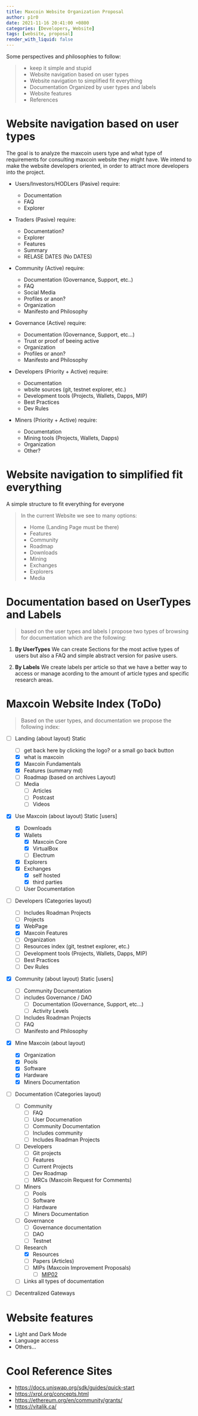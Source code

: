 ```yaml
---
title: Maxcoin Website Organization Proposal
author: p1r0
date: 2021-11-16 20:41:00 +0800
categories: [Developers, Website]
tags: [website, proposal]
render_with_liquid: false
---
```

Some perspectives and philosophies to follow: 

> * keep it simple and stupid
> * Website navigation based on user types
> * Website navigation to simplified fit everything
> * Documentation Organized by user types and labels
> * Website features
> * References

# Website navigation based on user types

The goal is to analyze the maxcoin users type and what type of requirements for consulting maxcoin website they might have. We intend to make the website developers oriented, in order to attract more developers into the project.

* Users/Investors/HODLers (Pasive)
    require: 
    * Documentation
    * FAQ
    * Explorer

* Traders (Pasive)
    require: 
    * Documentation?
    * Explorer
    * Features
    * Summary
    * RELASE DATES (No DATES)

* Community (Active)
    require: 
    * Documentation (Governance, Support, etc..)
    * FAQ
    * Social Media
    * Profiles or anon?
    * Organization
    * Manifesto and Philosophy

* Governance (Active)
  require: 
    * Documentation (Governance, Support, etc...)
    * Trust or proof of beeing active
    * Organization
    * Profiles or anon?
    * Manifesto and Philosophy

* Developers (Priority + Active)
    require: 
    * Documentation
    * wbsite sources (git, testnet explorer, etc.)
    * Development tools (Projects, Wallets, Dapps, MIP)
    * Best Practices
    * Dev Rules
* Miners (Priority + Active)
    require: 
    * Documentation
    * Mining tools (Projects, Wallets, Dapps)
    * Organization
    * Other?

# Website navigation to simplified fit everything 

A simple structure to fit everything for everyone 

> In the current Website we see to many options:
> * Home (Landing Page must be there)
> * Features
> * Community
> * Roadmap
> * Downloads
> * Mining 
> * Exchanges 
> * Explorers
> * Media

# Documentation based on UserTypes and Labels

> based on the user types and labels I propose two types of browsing for documentation which are the following:

1. **By UserTypes**
   We can create Sections for the most active types of users but also a FAQ and simple abstract version for pasive users.

2. **By Labels**
   We create labels per article so that we have a better way to access or manage acording to the amount of article types and specific research areas.

# Maxcoin Website Index (ToDo)
> Based on the user types, and documentation we propose the following index:

- [ ] Landing (about layout) Static
    - [ ] get back  here by clicking the logo? or a small go back button
    - [x] what is maxcoin
    - [x] Maxcoin Fundamentals
    - [x] Features (summary md)
    - [ ] Roadmap (based on archives Layout)
    - [ ] Media
        - [ ] Articles
        - [ ] Postcast
        - [ ] Videos
- [x] Use Maxcoin (about layout) Static [users]
    - [x] Downloads
    - [x] Wallets
        - [x] Maxcoin Core
        - [x] VirtualBox
        - [ ] Electrum
    - [x] Explorers
    - [x] Exchanges
        - [x] self hosted
        - [x] third parties
    - [ ] User Documentation
- [ ] Developers (Categories layout)
    - [ ] Includes Roadman Projects
    - [ ] Projects
    - [x] WebPage
    - [x] Maxcoin Features
    - [ ] Organization
    - [ ] Resources index (git, testnet explorer, etc.)
    - [ ] Development tools (Projects, Wallets, Dapps, MIP)
    - [ ] Best Practices
    - [ ] Dev Rules
- [x] Community (about layout) Static [users]
    - [ ] Community Documentation
    - [ ] includes Governance / DAO
        - [ ] Documentation (Governance, Support, etc...)
        - [ ] Activity Levels
    - [ ] Includes Roadman Projects
    - [ ] FAQ
    - [ ] Manifesto and Philosophy
- [x] Mine Maxcoin (about layout)
    - [x] Organization
    - [x] Pools
    - [x] Software
    - [x] Hardware
    - [x] Miners Documentation
- [ ] Documentation (Categories layout)
    - [ ] Community
        - [ ] FAQ
        - [ ] User Documenation
        - [ ] Community Documentation
        - [ ] Includes community
        - [ ] Includes Roadman Projects
    - [ ] Developers
        - [ ] Git projects
        - [ ] Features
        - [ ] Current Projects
        - [ ] Dev Roadmap
        - [ ] MRCs (Maxcoin Request for Comments)
    - [ ] Miners
        - [ ] Pools
        - [ ] Software
        - [ ] Hardware
        - [ ] Miners Documentation
    - [ ] Governance 
        - [ ] Governance documentation
        - [ ] DAO
        - [ ] Testnet
    - [ ] Research
        - [x] Resources
        - [ ] Papers (Articles)
        - [ ] MIPs (Maxcoin Improvement Proposals)
            - [ ] [MIP02](https://hackmd.io/eHlVUFbITfa-Qt_khyrQjw)
    - [ ] Links all types of documentation
- [ ] Decentralized Gateways


# Website features

* Light and Dark Mode
* Language access
* Others...


# Cool Reference Sites

* https://docs.uniswap.org/sdk/guides/quick-start
* https://xrpl.org/concepts.html
* https://ethereum.org/en/community/grants/
* https://vitalik.ca/

